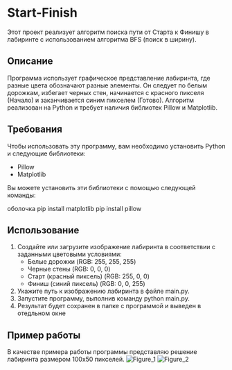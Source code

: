 # Start-Finish

Этот проект реализует алгоритм поиска пути от Старта к Финишу в лабиринте с использованием алгоритма BFS (поиск в ширину).

## Описание

Программа использует графическое представление лабиринта, где разные цвета обозначают разные элементы. Он следует по белым дорожкам, избегает черных стен, начинается с красного пикселя (Начало) и заканчивается синим пикселем (Готово). Алгоритм реализован на Python и требует наличия библиотек Pillow и Matplotlib.

## Требования

Чтобы использовать эту программу, вам необходимо установить Python и следующие библиотеки:

- Pillow
- Matplotlib

Вы можете установить эти библиотеки с помощью следующей команды:

оболочка
pip install matplotlib
pip install pillow

## Использование

1. Создайте или загрузите изображение лабиринта в соответствии с заданными цветовыми условиями:
   - Белые дорожки (RGB: 255, 255, 255)
   - Черные стены (RGB: 0, 0, 0)
   - Старт (красный пиксель) (RGB: 255, 0, 0)
   - Финиш (синий пиксель) (RGB: 0, 0, 255)
2. Укажите путь к изображению лабиринта в файле main.py.
3. Запустите программу, выполнив команду python main.py.
4. Результат будет сохранен в папке с программой и выведен в отедльном окне

## Пример работы

В качестве примера работы программы представляю решение лабиринта размером 100x50 пикселей.
![Figure_1](https://github.com/SerKin0/Start-Finish/assets/71343548/08b9390b-9df2-4b14-ba2e-1cd85a591948)
![Figure_2](https://github.com/SerKin0/Start-Finish/assets/71343548/4ba05f57-5591-40cf-a8f9-6bd7a25f5773)
